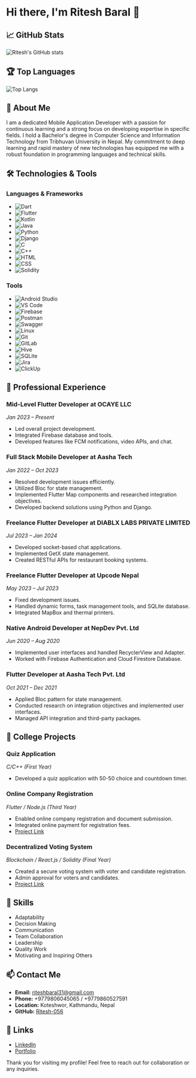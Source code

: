 # Hi there, I'm Ritesh Baral 👋

## 📈 GitHub Stats
![Ritesh's GitHub stats](https://github-readme-stats.vercel.app/api?username=Ritesh-056&show_icons=true&theme=radical)

## 🏆 Top Languages
![Top Langs](https://github-readme-stats.vercel.app/api/top-langs/?username=Ritesh-056&layout=compact&theme=radical)

## 🚀 About Me
I am a dedicated Mobile Application Developer with a passion for continuous learning and a strong focus on developing expertise in specific fields. I hold a Bachelor's degree in Computer Science and Information Technology from Tribhuvan University in Nepal. My commitment to deep learning and rapid mastery of new technologies has equipped me with a robust foundation in programming languages and technical skills.

## 🛠️ Technologies & Tools

### Languages & Frameworks
- ![Dart](https://img.shields.io/badge/Dart-0175C2?style=for-the-badge&logo=dart&logoColor=white)
- ![Flutter](https://img.shields.io/badge/Flutter-02569B?style=for-the-badge&logo=flutter&logoColor=white)
- ![Kotlin](https://img.shields.io/badge/Kotlin-0095D5?style=for-the-badge&logo=kotlin&logoColor=white)
- ![Java](https://img.shields.io/badge/Java-ED8B00?style=for-the-badge&logo=java&logoColor=white)
- ![Python](https://img.shields.io/badge/Python-3776AB?style=for-the-badge&logo=python&logoColor=white)
- ![Django](https://img.shields.io/badge/Django-092E20?style=for-the-badge&logo=django&logoColor=white)
- ![C](https://img.shields.io/badge/C-00599C?style=for-the-badge&logo=c&logoColor=white)
- ![C++](https://img.shields.io/badge/C++-00599C?style=for-the-badge&logo=cplusplus&logoColor=white)
- ![HTML](https://img.shields.io/badge/HTML-E34F26?style=for-the-badge&logo=html5&logoColor=white)
- ![CSS](https://img.shields.io/badge/CSS-1572B6?style=for-the-badge&logo=css3&logoColor=white)
- ![Solidity](https://img.shields.io/badge/Solidity-363636?style=for-the-badge&logo=solidity&logoColor=white)

### Tools
- ![Android Studio](https://img.shields.io/badge/Android%20Studio-3DDC84?style=for-the-badge&logo=android-studio&logoColor=white)
- ![VS Code](https://img.shields.io/badge/VS%20Code-007ACC?style=for-the-badge&logo=visual-studio-code&logoColor=white)
- ![Firebase](https://img.shields.io/badge/Firebase-FFCA28?style=for-the-badge&logo=firebase&logoColor=white)
- ![Postman](https://img.shields.io/badge/Postman-FF6C37?style=for-the-badge&logo=postman&logoColor=white)
- ![Swagger](https://img.shields.io/badge/Swagger-85EA2D?style=for-the-badge&logo=swagger&logoColor=white)
- ![Linux](https://img.shields.io/badge/Linux-FCC624?style=for-the-badge&logo=linux&logoColor=black)
- ![Git](https://img.shields.io/badge/Git-F05032?style=for-the-badge&logo=git&logoColor=white)
- ![GitLab](https://img.shields.io/badge/GitLab-330F63?style=for-the-badge&logo=gitlab&logoColor=white)
- ![Hive](https://img.shields.io/badge/Hive-FF9900?style=for-the-badge&logo=hive&logoColor=white)
- ![SQLite](https://img.shields.io/badge/SQLite-003B57?style=for-the-badge&logo=sqlite&logoColor=white)
- ![Jira](https://img.shields.io/badge/Jira-0052CC?style=for-the-badge&logo=jira&logoColor=white)
- ![ClickUp](https://img.shields.io/badge/ClickUp-7B68EE?style=for-the-badge&logo=clickup&logoColor=white)

## 💼 Professional Experience

### Mid-Level Flutter Developer at OCAYE LLC
*Jan 2023 – Present*
- Led overall project development.
- Integrated Firebase database and tools.
- Developed features like FCM notifications, video APIs, and chat.

### Full Stack Mobile Developer at Aasha Tech
*Jan 2022 – Oct 2023*
- Resolved development issues efficiently.
- Utilized Bloc for state management.
- Implemented Flutter Map components and researched integration objectives.
- Developed backend solutions using Python and Django.

### Freelance Flutter Developer at DIABLX LABS PRIVATE LIMITED
*Jul 2023 – Jan 2024*
- Developed socket-based chat applications.
- Implemented GetX state management.
- Created RESTful APIs for restaurant booking systems.

### Freelance Flutter Developer at Upcode Nepal
*May 2023 – Jul 2023*
- Fixed development issues.
- Handled dynamic forms, task management tools, and SQLite database.
- Integrated MapBox and thermal printers.

### Native Android Developer at NepDev Pvt. Ltd
*Jun 2020 – Aug 2020*
- Implemented user interfaces and handled RecyclerView and Adapter.
- Worked with Firebase Authentication and Cloud Firestore Database.

### Flutter Developer at Aasha Tech Pvt. Ltd
*Oct 2021 – Dec 2021*
- Applied Bloc pattern for state management.
- Conducted research on integration objectives and implemented user interfaces.
- Managed API integration and third-party packages.

## 📂 College Projects

### Quiz Application
*C/C++ (First Year)*
- Developed a quiz application with 50-50 choice and countdown timer.

### Online Company Registration
*Flutter / Node.js (Third Year)*
- Enabled online company registration and document submission.
- Integrated online payment for registration fees.
- [Project Link](https://github.com/Ritesh-056/ecom_registration)

### Decentralized Voting System
*Blockchain / React.js / Solidity (Final Year)*
- Created a secure voting system with voter and candidate registration.
- Admin approval for voters and candidates.
- [Project Link](https://github.com/Ritesh-056/decentralize-voting-system-final)

## 🌟 Skills
- Adaptability
- Decision Making
- Communication
- Team Collaboration
- Leadership
- Quality Work
- Motivating and Inspiring Others

## 📫 Contact Me
- **Email:** riteshbaral31@gmail.com
- **Phone:** +9779806045065 / +9779860527591
- **Location:** Koteshwor, Kathmandu, Nepal
- **GitHub:** [Ritesh-056](https://github.com/Ritesh-056)

## 🔗 Links
- [LinkedIn](https://www.linkedin.com/in/ritesh-baral-123456789)
- [Portfolio](https://yourportfolio.com)

Thank you for visiting my profile! Feel free to reach out for collaboration or any inquiries.

